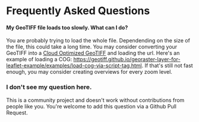 # Frequently Asked Questions

#### My GeoTIFF file loads too slowly.  What can I do?
You are probably trying to load the whole file.  Dependending on the size of the file, this could take a long time.  You may consider converting your GeoTIFF into a [Cloud Optimized GeoTIFF](https://www.cogeo.org/) and loading the url.  Here's an example of loading a COG: https://geotiff.github.io/georaster-layer-for-leaflet-example/examples/load-cog-via-script-tag.html.  If that's still not fast enough, you may consider creating overviews for every zoom level.

### I don't see my question here.
This is a community project and doesn't work without contributions from people like you.  You're welcome to add this question via a Github Pull Request.
